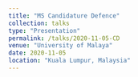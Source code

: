 ```yaml
---
title: "MS Candidature Defence"
collection: talks
type: "Presentation"
permalink: /talks/2020-11-05-CD
venue: "University of Malaya"
date: 2020-11-05
location: "Kuala Lumpur, Malaysia"
---
```



